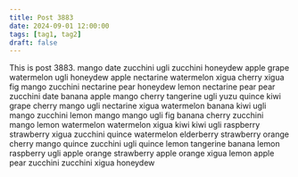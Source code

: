 ```yaml
---
title: Post 3883
date: 2024-09-01 12:00:00
tags: [tag1, tag2]
draft: false
---
```

This is post 3883.
mango
date
zucchini
ugli
zucchini
honeydew
apple
grape
watermelon
ugli
honeydew
apple
nectarine
watermelon
xigua
cherry
xigua
fig
mango
zucchini
nectarine
pear
honeydew
lemon
nectarine
pear
pear
zucchini
date
banana
apple
mango
cherry
tangerine
ugli
yuzu
quince
kiwi
grape
cherry
mango
ugli
nectarine
xigua
watermelon
banana
kiwi
ugli
mango
zucchini
lemon
mango
mango
ugli
fig
banana
cherry
zucchini
mango
lemon
watermelon
watermelon
xigua
kiwi
kiwi
ugli
raspberry
strawberry
xigua
zucchini
quince
watermelon
elderberry
strawberry
orange
cherry
mango
quince
zucchini
ugli
quince
lemon
tangerine
banana
lemon
raspberry
ugli
apple
orange
strawberry
apple
orange
xigua
lemon
apple
pear
zucchini
zucchini
xigua
honeydew
